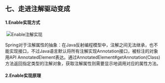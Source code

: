 ## 七、走进注解驱动变成

#### 1.Enable实现方式

​		![Enable注解实现](E:\learn\reading-notes\spring-boot核心原理\Enable注解实现.png)

Spring对于注解属性的抽象：在Java反射编程模型中，注解之间无法继承，也不能实现接口，不过Java语言默认将所有注解实现Annotation接口，被标注的对象用API AnnotatedElement表达。通过AnnotatedElement#getAnnotation(Class)方法返回指定类型的注解对象，获取注解属性则需要显示地调用对应的属性方法。

#### 2.Enable实现原理